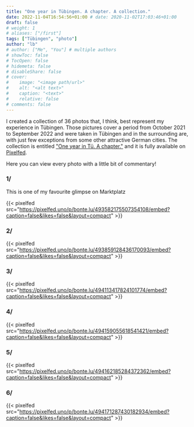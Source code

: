 ```yaml
---
title: "One year in Tübingen. A chapter. A collection."
date: 2022-11-04T16:54:56+01:00 # date: 2020-11-02T17:03:46+01:00
draft: false
# weight: 1
# aliases: ["/first"]
tags: ["Tübingen", "photo"]
author: "lb"
# author: ["Me", "You"] # multiple authors
# showToc: false
# TocOpen: false
# hidemeta: false
# disableShare: false
# cover:
#    image: "<image path/url>"
#    alt: "<alt text>"
#    caption: "<text>"
#    relative: false
# comments: false
---
```


I created a collection of 36 photos that, I think, best represent my experience in Tübingen. Those pictures cover a period from October 2021 to September 2022 and were taken in Tübingen and in the surrounding are, with just few exceptions from some other attractive German cities.
The collection is entitled ["One year in Tü. A chapter."]() and it is fully available on [Pixelfed](https://pixelfed.social/@bonte.lu).

Here you can view every photo with a little bit of commentary!

### 1/

This is one of my favourite glimpse on Marktplatz

{{< pixelfed src="https://pixelfed.uno/p/bonte.lu/493582175507354108/embed?caption=false&likes=false&layout=compact" >}}

### 2/


{{< pixelfed src="https://pixelfed.uno/p/bonte.lu/493859128436170093/embed?caption=false&likes=false&layout=compact" >}}


### 3/

{{< pixelfed src="https://pixelfed.uno/p/bonte.lu/494113417824101774/embed?caption=false&likes=false&layout=compact" >}}

### 4/
{{< pixelfed src="https://pixelfed.uno/p/bonte.lu/494159055618541421/embed?caption=false&likes=false&layout=compact" >}}

### 5/
{{< pixelfed src="https://pixelfed.uno/p/bonte.lu/494162185284372362/embed?caption=false&likes=false&layout=compact" >}}


### 6/

{{< pixelfed src="https://pixelfed.uno/p/bonte.lu/494171287430182934/embed?caption=false&likes=false&layout=compact" >}}

